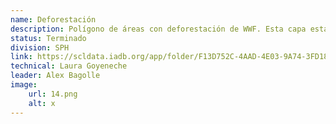 ```yaml
---
name: Deforestación
description: Polígono de áreas con deforestación de WWF. Esta capa está en formato raw o a nivel subnacional se identifican si a nivel administrativo es un área con o sin deforestación. 
status: Terminado
division: SPH
link: https://scldata.iadb.org/app/folder/F13D752C-4AAD-4E03-9A74-3FD18C12837B
technical: Laura Goyeneche
leader: Alex Bagolle
image: 
    url: 14.png
    alt: x
---
```

    